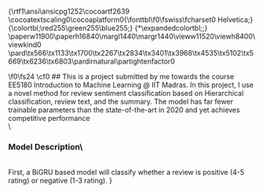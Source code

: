{\rtf1\ansi\ansicpg1252\cocoartf2639
\cocoatextscaling0\cocoaplatform0{\fonttbl\f0\fswiss\fcharset0 Helvetica;}
{\colortbl;\red255\green255\blue255;}
{\*\expandedcolortbl;;}
\paperw11900\paperh16840\margl1440\margr1440\vieww11520\viewh8400\viewkind0
\pard\tx566\tx1133\tx1700\tx2267\tx2834\tx3401\tx3968\tx4535\tx5102\tx5669\tx6236\tx6803\pardirnatural\partightenfactor0

\f0\fs24 \cf0 ## This is a project submitted by me towards the course EE5180 Introduction to Machine Learning @ IIT Madras. In this project, I use a novel method for review sentiment classification based on Hierarchical classification, review text, and the summary. The model has far fewer trainable parameters than the state-of-the-art in 2020 and yet achieves competitive performance\
\
### Model Description\
\
First, a BiGRU based model will classify whether a review is positive (4-5 rating) or negative (1-3 rating). }